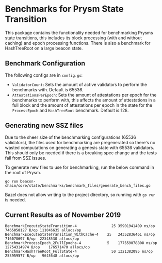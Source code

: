 # Benchmarks for Prysm State Transition
This package contains the functionality needed for benchmarking Prysms state transitions, this includes its block processing (with and without caching) and epoch processing functions. There is also a benchmark for HashTreeRoot on a large beacon state.

## Benchmark Configuration
The following configs are in `config.go`:
* `ValidatorCount`: Sets the amount of active validators to perform the benchmarks with. Default is 65536.
* `AttestationsPerEpoch`: Sets the amount of attestations per epoch for the benchmarks to perform with, this affects the amount of attestations in a full block and the amount of attestations per epoch in the state for the `ProcessEpoch` and `HashTreeRoot` benchmark. Default is 128.

## Generating new SSZ files
Due to the sheer size of the benchmarking configurations (65536 validators), the files used for benchmarking are pregenerated so there's no wasted computations on generating a genesis state with 65536 validators. This should only be needed if there is a breaking spec change and the tests fail from SSZ issues.

To generate new files to use for benchmarking, run the below command in the root of Prysm.
```
go run beacon-chain/core/state/benchmarks/benchmark_files/generate_bench_files.go
```

Bazel does not allow writing to the project directory, so running with `go run` is needed.

## Current Results as of November 2019
```
BenchmarkExecuteStateTransition-4   	         25	35901941409 ns/op	7465058127 B/op	111046635 allocs/op
BenchmarkExecuteStateTransition_WithCache-4    25	24352836461 ns/op	716078697 B/op	22348530 allocs/op
BenchmarkProcessEpoch_2FullEpochs-4   	       5	177559078808 ns/op	12754314974 B/op	176571470 allocs/op
BenchmarkHashTreeRoot_FullState-4   	         50	1321382095 ns/op	253959577 B/op	 9645648 allocs/op
```